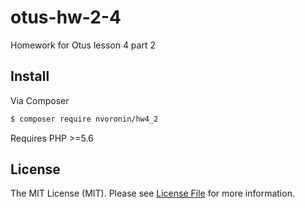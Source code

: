 # otus-hw-2-4

Homework for Otus lesson 4 part 2

## Install

Via Composer

``` bash
$ composer require nvoronin/hw4_2
```
Requires PHP >=5.6

## License

The MIT License (MIT). Please see [License File](LICENSE.md) for more information.
